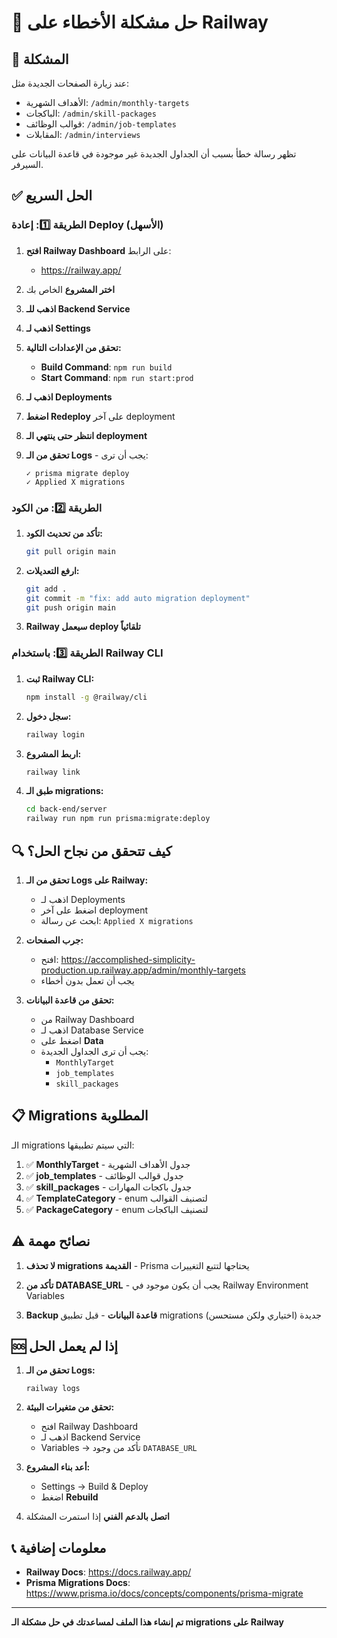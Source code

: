 # 🔧 حل مشكلة الأخطاء على Railway

## 🚨 المشكلة

عند زيارة الصفحات الجديدة مثل:
- الأهداف الشهرية: `/admin/monthly-targets`
- الباكجات: `/admin/skill-packages`
- قوالب الوظائف: `/admin/job-templates`
- المقابلات: `/admin/interviews`

تظهر رسالة خطأ بسبب أن الجداول الجديدة غير موجودة في قاعدة البيانات على السيرفر.

## ✅ الحل السريع

### الطريقة 1️⃣: إعادة Deploy (الأسهل)

1. **افتح Railway Dashboard** على الرابط:
   - https://railway.app/

2. **اختر المشروع** الخاص بك

3. **اذهب للـ Backend Service**

4. **اذهب لـ Settings**

5. **تحقق من الإعدادات التالية:**
   - **Build Command**: `npm run build`
   - **Start Command**: `npm run start:prod`

6. **اذهب لـ Deployments**

7. **اضغط Redeploy** على آخر deployment

8. **انتظر حتى ينتهي الـ deployment**

9. **تحقق من الـ Logs** - يجب أن ترى:
   ```
   ✓ prisma migrate deploy
   ✓ Applied X migrations
   ```

### الطريقة 2️⃣: من الكود

1. **تأكد من تحديث الكود:**
   ```bash
   git pull origin main
   ```

2. **ارفع التعديلات:**
   ```bash
   git add .
   git commit -m "fix: add auto migration deployment"
   git push origin main
   ```

3. **Railway سيعمل deploy تلقائياً**

### الطريقة 3️⃣: باستخدام Railway CLI

1. **ثبت Railway CLI:**
   ```bash
   npm install -g @railway/cli
   ```

2. **سجل دخول:**
   ```bash
   railway login
   ```

3. **اربط المشروع:**
   ```bash
   railway link
   ```

4. **طبق الـ migrations:**
   ```bash
   cd back-end/server
   railway run npm run prisma:migrate:deploy
   ```

## 🔍 كيف تتحقق من نجاح الحل؟

1. **تحقق من الـ Logs على Railway:**
   - اذهب لـ Deployments
   - اضغط على آخر deployment
   - ابحث عن رسالة: `Applied X migrations`

2. **جرب الصفحات:**
   - افتح: https://accomplished-simplicity-production.up.railway.app/admin/monthly-targets
   - يجب أن تعمل بدون أخطاء

3. **تحقق من قاعدة البيانات:**
   - من Railway Dashboard
   - اذهب لـ Database Service
   - اضغط على **Data**
   - يجب أن ترى الجداول الجديدة:
     - `MonthlyTarget`
     - `job_templates`
     - `skill_packages`

## 📋 Migrations المطلوبة

الـ migrations التي سيتم تطبيقها:

1. ✅ **MonthlyTarget** - جدول الأهداف الشهرية
2. ✅ **job_templates** - جدول قوالب الوظائف
3. ✅ **skill_packages** - جدول باكجات المهارات
4. ✅ **TemplateCategory** - enum لتصنيف القوالب
5. ✅ **PackageCategory** - enum لتصنيف الباكجات

## ⚠️ نصائح مهمة

1. **لا تحذف migrations القديمة** - Prisma يحتاجها لتتبع التغييرات

2. **تأكد من DATABASE_URL** - يجب أن يكون موجود في Railway Environment Variables

3. **Backup قاعدة البيانات** - قبل تطبيق migrations جديدة (اختياري ولكن مستحسن)

## 🆘 إذا لم يعمل الحل

1. **تحقق من الـ Logs:**
   ```
   railway logs
   ```

2. **تحقق من متغيرات البيئة:**
   - افتح Railway Dashboard
   - اذهب لـ Backend Service
   - Variables → تأكد من وجود `DATABASE_URL`

3. **أعد بناء المشروع:**
   - Settings → Build & Deploy
   - اضغط **Rebuild**

4. **اتصل بالدعم الفني** إذا استمرت المشكلة

## 📞 معلومات إضافية

- **Railway Docs**: https://docs.railway.app/
- **Prisma Migrations Docs**: https://www.prisma.io/docs/concepts/components/prisma-migrate

---

**تم إنشاء هذا الملف لمساعدتك في حل مشكلة الـ migrations على Railway**
